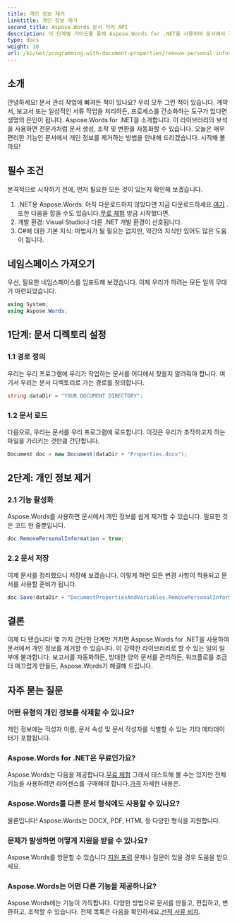 ```yaml
---
title: 개인 정보 제거
linktitle: 개인 정보 제거
second_title: Aspose.Words 문서 처리 API
description: 이 단계별 가이드를 통해 Aspose.Words for .NET을 사용하여 문서에서 개인 정보를 제거하는 방법을 알아보세요. 문서 관리를 간소화하세요.
type: docs
weight: 10
url: /ko/net/programming-with-document-properties/remove-personal-information/
---
```

## 소개

안녕하세요! 문서 관리 작업에 빠져든 적이 있나요? 우리 모두 그런 적이 있습니다. 계약서, 보고서 또는 일상적인 서류 작업을 처리하든, 프로세스를 간소화하는 도구가 있다면 생명의 은인이 됩니다. Aspose.Words for .NET을 소개합니다. 이 라이브러리의 보석을 사용하면 전문가처럼 문서 생성, 조작 및 변환을 자동화할 수 있습니다. 오늘은 매우 편리한 기능인 문서에서 개인 정보를 제거하는 방법을 안내해 드리겠습니다. 시작해 볼까요!

## 필수 조건

본격적으로 시작하기 전에, 먼저 필요한 모든 것이 있는지 확인해 보겠습니다.

1.  .NET용 Aspose.Words: 아직 다운로드하지 않았다면 지금 다운로드하세요.[여기](https://releases.aspose.com/words/net/) . 또한 다음을 잡을 수도 있습니다.[무료 체험](https://releases.aspose.com/) 방금 시작했다면.
2. 개발 환경: Visual Studio나 다른 .NET 개발 환경이 선호됩니다.
3. C#에 대한 기본 지식: 마법사가 될 필요는 없지만, 약간의 지식만 있어도 많은 도움이 됩니다.

## 네임스페이스 가져오기

우선, 필요한 네임스페이스를 임포트해 보겠습니다. 이제 우리가 하려는 모든 일의 무대가 마련되었습니다.

```csharp
using System;
using Aspose.Words;
```

## 1단계: 문서 디렉토리 설정

### 1.1 경로 정의

우리는 우리 프로그램에 우리가 작업하는 문서를 어디에서 찾을지 알려줘야 합니다. 여기서 우리는 문서 디렉토리로 가는 경로를 정의합니다.

```csharp
string dataDir = "YOUR DOCUMENT DIRECTORY";
```

### 1.2 문서 로드

다음으로, 우리는 문서를 우리 프로그램에 로드합니다. 이것은 우리가 조작하고자 하는 파일을 가리키는 것만큼 간단합니다.

```csharp
Document doc = new Document(dataDir + "Properties.docx");
```

## 2단계: 개인 정보 제거

### 2.1 기능 활성화

Aspose.Words를 사용하면 문서에서 개인 정보를 쉽게 제거할 수 있습니다. 필요한 것은 코드 한 줄뿐입니다.

```csharp
doc.RemovePersonalInformation = true;
```

### 2.2 문서 저장

이제 문서를 정리했으니 저장해 보겠습니다. 이렇게 하면 모든 변경 사항이 적용되고 문서를 사용할 준비가 됩니다.

```csharp
doc.Save(dataDir + "DocumentPropertiesAndVariables.RemovePersonalInformation.docx");
```

## 결론

이제 다 됐습니다! 몇 가지 간단한 단계만 거치면 Aspose.Words for .NET을 사용하여 문서에서 개인 정보를 제거할 수 있습니다. 이 강력한 라이브러리로 할 수 있는 일의 일부에 불과합니다. 보고서를 자동화하든, 방대한 양의 문서를 관리하든, 워크플로를 조금 더 매끄럽게 만들든, Aspose.Words가 해결해 드립니다.

## 자주 묻는 질문

### 어떤 유형의 개인 정보를 삭제할 수 있나요?

개인 정보에는 작성자 이름, 문서 속성 및 문서 작성자를 식별할 수 있는 기타 메타데이터가 포함됩니다.

### Aspose.Words for .NET은 무료인가요?

 Aspose.Words는 다음을 제공합니다.[무료 체험](https://releases.aspose.com/) 그래서 테스트해 볼 수는 있지만 전체 기능을 사용하려면 라이센스를 구매해야 합니다.[가격](https://purchase.aspose.com/buy) 자세한 내용은.

### Aspose.Words를 다른 문서 형식에도 사용할 수 있나요?

물론입니다! Aspose.Words는 DOCX, PDF, HTML 등 다양한 형식을 지원합니다. 

### 문제가 발생하면 어떻게 지원을 받을 수 있나요?

 Aspose.Words를 방문할 수 있습니다.[지원 포럼](https://forum.aspose.com/c/words/8) 문제나 질문이 있을 경우 도움을 받으세요.

### Aspose.Words는 어떤 다른 기능을 제공하나요?

Aspose.Words에는 기능이 가득합니다. 다양한 방법으로 문서를 만들고, 편집하고, 변환하고, 조작할 수 있습니다. 전체 목록은 다음을 확인하세요.[선적 서류 비치](https://reference.aspose.com/words/net/).